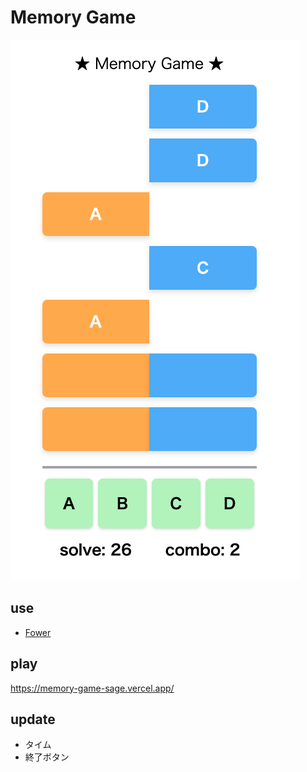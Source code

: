# Memory Game

![](./src/assets/preview.png)

## use

- [Fower](https://fower.vercel.app/)

## play

https://memory-game-sage.vercel.app/

## update

- タイム
- 終了ボタン
